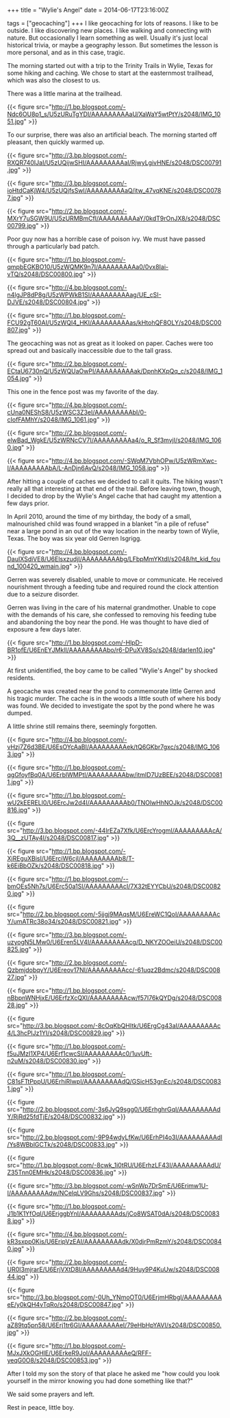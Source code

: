 +++
title = "Wylie's Angel"
date = 2014-06-17T23:16:00Z

tags = ["geocaching"]
+++
I like geocaching for lots of reasons. I like to be outside. I like discovering new places. I like walking and connecting with nature. But occasionally I learn something as well. Usually it's just local historical trivia, or maybe a geography lesson. But sometimes the lesson is more personal, and as in this case, tragic.

The morning started out with a trip to the Trinity Trails in Wylie, Texas for some hiking and caching. We chose to start at the easternmost trailhead, which was also the closest to us. 

There was a little marina at the trailhead.

{{< figure src="http://1.bp.blogspot.com/-Ndc6OU8p1_s/U5zURuTgYDI/AAAAAAAAAaU/XaWaY5wtPtY/s2048/IMG_1051.jpg" >}}

<!--more-->

To our surprise, there was also an artificial beach. The morning started off pleasant, then quickly warmed up.

{{< figure src="http://3.bp.blogspot.com/-RXQR740IJaI/U5zUQijwSHI/AAAAAAAAAaI/RjwyLgivHNE/s2048/DSC00791.jpg" >}}

{{< figure src="http://3.bp.blogspot.com/-ioHtdCaKjW4/U5zUQjfsSwI/AAAAAAAAAaQ/itw_47vqKNE/s2048/DSC00787.jpg" >}}

{{< figure src="http://2.bp.blogspot.com/-MXrY7uSGW9U/U5zURMBmCfI/AAAAAAAAAaY/0kdT9rOnJX8/s2048/DSC00799.jpg" >}}

Poor guy now has a horrible case of poison ivy. We must have passed through a particularly bad patch.

{{< figure src="http://1.bp.blogspot.com/-qmpbEGKBO10/U5zWQMK9n7I/AAAAAAAAAa0/0vx8Iai-vTQ/s2048/DSC00800.jpg" >}}

{{< figure src="http://4.bp.blogspot.com/-n4lgJP8dP8g/U5zWPWkB1SI/AAAAAAAAAag/UE_cSI-DJVE/s2048/DSC00804.jpg" >}}

{{< figure src="http://1.bp.blogspot.com/-FCU92gT60AI/U5zWQI4_HKI/AAAAAAAAAas/kHtohQF8OLY/s2048/DSC00807.jpg" >}}

The geocaching was not as great as it looked on paper. Caches were too spread out and basically inaccessible due to the tall grass. 

{{< figure src="http://2.bp.blogspot.com/-ECtaU6730nQ/U5zWQUaOwPI/AAAAAAAAAak/DpnhKXpQq_c/s2048/IMG_1054.jpg" >}}

This one in the fence post was my favorite of the day.

{{< figure src="http://4.bp.blogspot.com/-cUna0NEShS8/U5zWSC3Z3eI/AAAAAAAAAbI/0-cIofFAMhY/s2048/IMG_1061.jpg" >}}

{{< figure src="http://2.bp.blogspot.com/-elwBad_WgkE/U5zWRNcCV7I/AAAAAAAAAa4/o_R_Sf3mvjI/s2048/IMG_1060.jpg" >}}

{{< figure src="http://4.bp.blogspot.com/-SWqM7VbhOPw/U5zWRmXwc-I/AAAAAAAAAbA/L-AnDjn6AvQ/s2048/IMG_1058.jpg" >}}

After hitting a couple of caches we decided to call it quits. The hiking wasn't really all that interesting at that end of the trail. Before leaving town, though, I decided to drop by the Wylie's Angel cache that had caught my attention a few days prior.

In April 2010, around the time of my birthday, the body of a small, malnourished child was found wrapped in a blanket "in a pile of refuse" near a large pond in an out of the way location in the nearby town of Wylie, Texas. The boy was six year old Gerren Isgrigg.

{{< figure src="http://4.bp.blogspot.com/-DauIXSdiVE8/U6ElsxzudjI/AAAAAAAAAbg/LFbpMmYKtdI/s2048/ht_kid_found_100420_wmain.jpg" >}}

Gerren was severely disabled, unable to move or communicate. He received nourishment through a feeding tube and required round the clock attention due to a seizure disorder. 

Gerren was living in the care of his maternal grandmother. Unable to cope with the demands of his care, she confessed to removing his feeding tube and abandoning the boy near the pond. He was thought to have died of exposure a few days later.

{{< figure src="http://1.bp.blogspot.com/-HlpD-BR1ofE/U6EnEYJMklI/AAAAAAAAAbo/r6-DPuXV8So/s2048/darlen10.jpg" >}}

At first unidentified, the boy came to be called "Wylie's Angel" by shocked residents.

A geocache was created near the pond to commemorate little Gerren and his tragic murder. The cache is in the woods a little south of where his body was found. We decided to investigate the spot by the pond where he was dumped.

A little shrine still remains there, seemingly forgotten. 

{{< figure src="http://4.bp.blogspot.com/-vHzj7Z6d3BE/U6EsOYcAaBI/AAAAAAAAAek/tQ6GKbr7gxc/s2048/IMG_1063.jpg" >}}

{{< figure src="http://1.bp.blogspot.com/-qgGfoyfBq0A/U6ErblWMPtI/AAAAAAAAAbw/itmID7UzBEE/s2048/DSC00811.jpg" >}}

{{< figure src="http://1.bp.blogspot.com/-wU2kEERELl0/U6ErcJw2d4I/AAAAAAAAAb0/TNOlwHhNOJk/s2048/DSC00816.jpg" >}}

{{< figure src="http://3.bp.blogspot.com/-44IrEZa7Xfk/U6ErcYrogmI/AAAAAAAAAcA/3Q__zUTAy4I/s2048/DSC00817.jpg" >}}

{{< figure src="http://1.bp.blogspot.com/-XjREguXBisI/U6ErciW6cjI/AAAAAAAAAb8/T-k6EiBbOZk/s2048/DSC00818.jpg" >}}

{{< figure src="http://1.bp.blogspot.com/--bmOEs5Nh7s/U6Erc50a1SI/AAAAAAAAAcI/7X32tEYYCbU/s2048/DSC00820.jpg" >}}

{{< figure src="http://2.bp.blogspot.com/-5jjgj9MAqsM/U6EreWC1QoI/AAAAAAAAAcY/umATRc38o34/s2048/DSC00821.jpg" >}}

{{< figure src="http://3.bp.blogspot.com/-uzyogN5LMw0/U6Eren5LV4I/AAAAAAAAAcg/D_NKYZOOeiU/s2048/DSC00825.jpg" >}}

{{< figure src="http://2.bp.blogspot.com/-QzbmjdobqyY/U6Ereov17NI/AAAAAAAAAcc/-61uqz2Bdmc/s2048/DSC00827.jpg" >}}

{{< figure src="http://1.bp.blogspot.com/-nBbpnWNHjxE/U6ErfzXcQXI/AAAAAAAAAcw/f57I76kQYDg/s2048/DSC00828.jpg" >}}

{{< figure src="http://3.bp.blogspot.com/-8cOqKbQHItk/U6ErgCg43aI/AAAAAAAAAc4/L3hcPlJz1YI/s2048/DSC00829.jpg" >}}

{{< figure src="http://1.bp.blogspot.com/-f5uJMzI1XP4/U6Erf1cwcSI/AAAAAAAAAc0/1uvUft-n2uM/s2048/DSC00830.jpg" >}}

{{< figure src="http://1.bp.blogspot.com/-C81sFTtPppU/U6ErhiRIwpI/AAAAAAAAAdQ/GSicH53gnEc/s2048/DSC00831.jpg" >}}

{{< figure src="http://2.bp.blogspot.com/-3s6JyQ9sgg0/U6ErhghrGqI/AAAAAAAAAdY/RjRd25fdTjE/s2048/DSC00832.jpg" >}}

{{< figure src="http://2.bp.blogspot.com/-9P94wdyLfKw/U6ErhPI4o3I/AAAAAAAAAdI/Ys8WBblGCTk/s2048/DSC00833.jpg" >}}

{{< figure src="http://1.bp.blogspot.com/-8cwk_1i0tRU/U6ErhzLF43I/AAAAAAAAAdU/Z35Tnn0EMHk/s2048/DSC00836.jpg" >}}

{{< figure src="http://3.bp.blogspot.com/-wSnWp7DrSmE/U6Erimw1U-I/AAAAAAAAAdw/NCelqLV9Ghs/s2048/DSC00837.jpg" >}}

{{< figure src="http://1.bp.blogspot.com/-J1b1K1YfOqI/U6EriggbYnI/AAAAAAAAAds/jCo8WSAT0dA/s2048/DSC00838.jpg" >}}

{{< figure src="http://4.bp.blogspot.com/-kR3sxpp0Kis/U6EripVzEAI/AAAAAAAAAdk/X0djrPmRzmY/s2048/DSC00840.jpg" >}}

{{< figure src="http://2.bp.blogspot.com/-UR0I3mjrarE/U6ErjVXtD8I/AAAAAAAAAd4/9Huy9P4KuUw/s2048/DSC00844.jpg" >}}

{{< figure src="http://3.bp.blogspot.com/-0Uh_YNmoOT0/U6ErjmHRbgI/AAAAAAAAAeE/y0kQH4vTqRo/s2048/DSC00847.jpg" >}}

{{< figure src="http://2.bp.blogspot.com/-aZ89tq5pn58/U6Erj1tr6GI/AAAAAAAAAeI/79eHbHpYAVI/s2048/DSC00850.jpg" >}}

{{< figure src="http://1.bp.blogspot.com/-MJxJXkOGHlE/U6ErkeR9JoI/AAAAAAAAAeQ/RFF-yeqG0O8/s2048/DSC00853.jpg" >}}

After I told my son the story of that place he asked me "how could you look yourself in the mirror knowing you had done something like that?"

We said some prayers and left. 

Rest in peace, little boy.

